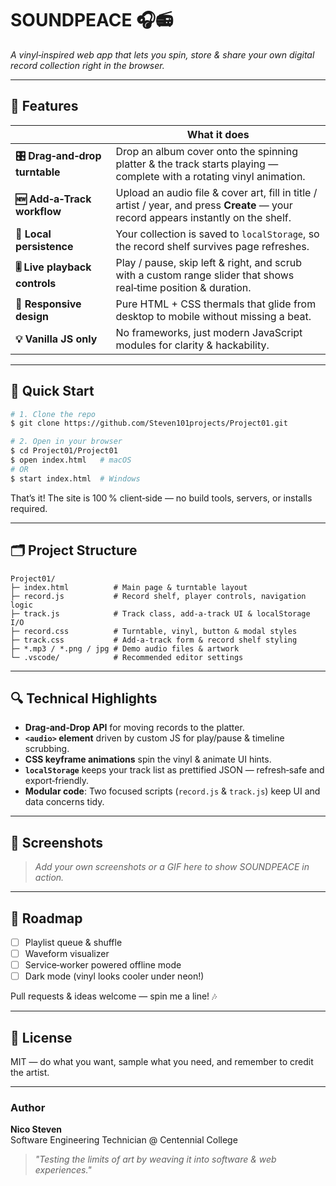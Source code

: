 # SOUNDPEACE 🎧📻

*A vinyl‑inspired web app that lets you spin, store & share your own digital record collection right in the browser.*

---

## 🚀 Features

|   | What it does |
|---|--------------|
| **🎛️ Drag‑and‑drop turntable** | Drop an album cover onto the spinning platter & the track starts playing — complete with a rotating vinyl animation.
| **🆕 Add‑a‑Track workflow** | Upload an audio file & cover art, fill in title / artist / year, and press **Create** — your record appears instantly on the shelf.
| **💾 Local persistence** | Your collection is saved to `localStorage`, so the record shelf survives page refreshes.
| **🎚️ Live playback controls** | Play / pause, skip left & right, and scrub with a custom range slider that shows real‑time position & duration.
| **📱 Responsive design** | Pure HTML + CSS thermals that glide from desktop to mobile without missing a beat.
| **💡 Vanilla JS only** | No frameworks, just modern JavaScript modules for clarity & hackability.

---

## 🏁 Quick Start

```bash
# 1. Clone the repo
$ git clone https://github.com/Steven101projects/Project01.git

# 2. Open in your browser
$ cd Project01/Project01
$ open index.html   # macOS
# OR
$ start index.html  # Windows
```
That’s it!  The site is 100 % client‑side — no build tools, servers, or installs required.

---

## 🗂️ Project Structure

```
Project01/
├─ index.html          # Main page & turntable layout
├─ record.js           # Record shelf, player controls, navigation logic
├─ track.js            # Track class, add‑a‑track UI & localStorage I/O
├─ record.css          # Turntable, vinyl, button & modal styles
├─ track.css           # Add‑a‑track form & record shelf styling
├─ *.mp3 / *.png / jpg # Demo audio files & artwork
└─ .vscode/            # Recommended editor settings
```

---

## 🔍 Technical Highlights

* **Drag‑and‑Drop API** for moving records to the platter.
* **`<audio>` element** driven by custom JS for play/pause & timeline scrubbing.
* **CSS keyframe animations** spin the vinyl & animate UI hints.
* **`localStorage`** keeps your track list as prettified JSON — refresh‑safe and export‑friendly.
* **Modular code**:  Two focused scripts (`record.js` & `track.js`) keep UI and data concerns tidy.

---

## 📸 Screenshots

> *Add your own screenshots or a GIF here to show SOUNDPEACE in action.*

---

## 🌱 Roadmap

- [ ] Playlist queue & shuffle
- [ ] Waveform visualizer
- [ ] Service‑worker powered offline mode
- [ ] Dark mode (vinyl looks cooler under neon!)

Pull requests & ideas welcome — spin me a line! 🎶

---

## 📝 License

MIT — do what you want, sample what you need, and remember to credit the artist.

---

### Author

**Nico Steven**  
Software Engineering Technician @ Centennial College  
> *"Testing the limits of art by weaving it into software & web experiences."*

